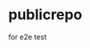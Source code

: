# publicrepo
for e2e test




















































































































































































































































































































































































































































































































































































































































































































































































































































































































































































































































































































































































































































































































































































































































































































































































































































































































































































































































































































































































































































































































































































































